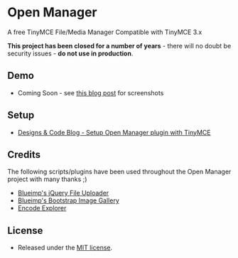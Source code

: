 Open Manager
============

A free TinyMCE File/Media Manager 
Compatible with TinyMCE 3.x

**This project has been closed for a number of years** - there will no doubt be security issues - **do not use in production**.

## Demo
 - Coming Soon - see [this blog post](http://www.designsandcode.com/261/open-manager-tinymce-file-manager/) for screenshots

## Setup
 - [Designs & Code Blog - Setup Open Manager plugin with TinyMCE](http://www.designsandcode.com/261/open-manager-tinymce-file-manager/)

## Credits
The following scripts/plugins have been used throughout the Open Manager project with many thanks ;)

 - [Blueimp's jQuery File Uploader](https://github.com/blueimp/jQuery-File-Upload)
 - [Blueimp's Bootstrap Image Gallery](https://github.com/blueimp/Bootstrap-Image-Gallery)
 - [Encode Explorer](http://encode-explorer.siineiolekala.net/)

## License
 - Released under the [MIT license](http://opensource.org/licenses/MIT).
